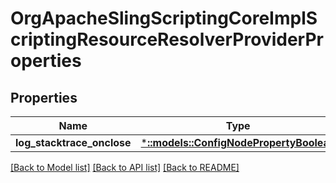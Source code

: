 # OrgApacheSlingScriptingCoreImplScriptingResourceResolverProviderProperties

## Properties
Name | Type | Description | Notes
------------ | ------------- | ------------- | -------------
**log_stacktrace_onclose** | [***::models::ConfigNodePropertyBoolean**](configNodePropertyBoolean.md) |  | [optional] 

[[Back to Model list]](../README.md#documentation-for-models) [[Back to API list]](../README.md#documentation-for-api-endpoints) [[Back to README]](../README.md)



